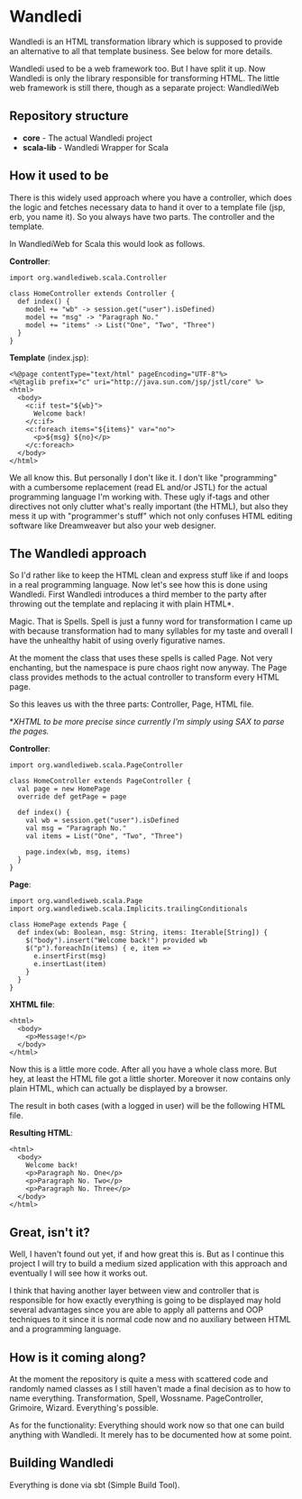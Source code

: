 Wandledi
========

Wandledi is an HTML transformation library which is supposed to provide
an alternative to all that template business.
See below for more details.

Wandledi used to be a web framework too.
But I have split it up.
Now Wandledi is only the library responsible for transforming HTML.
The little web framework is still there, though as a separate project: WandlediWeb


Repository structure
--------------------

* **core** - The actual Wandledi project
* **scala-lib** - Wandledi Wrapper for Scala

How it used to be
-----------------

There is this widely used approach where you have a controller,
which does the logic and fetches necessary data to hand it
over to a template file (jsp, erb, you name it).
So you always have two parts. The controller and the template.

In WandlediWeb for Scala this would look as follows.

**Controller**:

    import org.wandlediweb.scala.Controller

    class HomeController extends Controller {
      def index() {
        model += "wb" -> session.get("user").isDefined)
        model += "msg" -> "Paragraph No."
        model += "items" -> List("One", "Two", "Three")
      }
    }

**Template** (index.jsp):

    <%@page contentType="text/html" pageEncoding="UTF-8"%>
    <%@taglib prefix="c" uri="http://java.sun.com/jsp/jstl/core" %> 
    <html>
      <body>
        <c:if test="${wb}">
          Welcome back!
        </c:if>
        <c:foreach items="${items}" var="no">
          <p>${msg} ${no}</p>
        </c:foreach>        
      </body>
    </html>

We all know this. But personally I don't like it.
I don't like "programming" with a cumbersome replacement (read EL and/or JSTL)
for the actual programming language I'm working with.
These ugly if-tags and other directives not only clutter what's really important
(the HTML), but also they mess it up with "programmer's stuff" which not only
confuses HTML editing software like Dreamweaver but also your web designer.

The Wandledi approach
---------------------

So I'd rather like to keep the HTML clean and express stuff like if and loops
in a real programming language. Now let's see how this is done using Wandledi.
First Wandledi introduces a third member to the party after throwing out
the template and replacing it with plain HTML*.

Magic. That is Spells. Spell is just a funny word for transformation
I came up with because transformation had to many syllables for my taste
and overall I have the unhealthy habit of using overly figurative names.

At the moment the class that uses these spells is called Page.
Not very enchanting, but the namespace is pure chaos right now anyway.
The Page class provides methods to the actual controller to transform
every HTML page.

So this leaves us with the three parts: Controller, Page, HTML file.

\**XHTML to be more precise since currently I'm simply using SAX to parse
the pages.*

**Controller**:

    import org.wandlediweb.scala.PageController

    class HomeController extends PageController {
      val page = new HomePage
      override def getPage = page
        
      def index() {
        val wb = session.get("user").isDefined
        val msg = "Paragraph No."
        val items = List("One", "Two", "Three")
            
        page.index(wb, msg, items)
      }
    }
    
**Page**:

    import org.wandlediweb.scala.Page
    import org.wandlediweb.scala.Implicits.trailingConditionals
    
    class HomePage extends Page {
      def index(wb: Boolean, msg: String, items: Iterable[String]) {
        $("body").insert("Welcome back!") provided wb
        $("p").foreachIn(items) { e, item =>
          e.insertFirst(msg)
          e.insertLast(item)
        }
      }
    }
    
**XHTML file**:

    <html>
      <body>
        <p>Message!</p>
      </body>
    </html>
    
Now this is a little more code. After all you have a whole class more.
But hey, at least the HTML file got a little shorter.
Moreover it now contains only plain HTML, which can actually be displayed by a browser.

The result in both cases (with a logged in user) will be the following HTML file.

**Resulting HTML**:

    <html>
      <body>
        Welcome back!
        <p>Paragraph No. One</p>
        <p>Paragraph No. Two</p>
        <p>Paragraph No. Three</p>
      </body>
    </html>

Great, isn't it?
----------------

Well, I haven't found out yet, if and how great this is.
But as I continue this project I will try to build a medium sized
application with this approach and eventually I will see how it works out.

I think that having another layer between view and controller that is responsible
for how exactly everything is going to be displayed may hold several advantages
since you are able to apply all patterns and OOP techniques to it since it is
normal code now and no auxiliary between HTML and a programming language.

How is it coming along?
-----------------------

At the moment the repository is quite a mess with scattered code and
randomly named classes as I still haven't made a final decision
as to how to name everything.
Transformation, Spell, Wossname.
PageController, Grimoire, Wizard. Everything's possible.

As for the functionality: Everything should work now so that one can
build anything with Wandledi. It merely has to be documented how at some point.

Building Wandledi
-----------------

Everything is done via sbt (Simple Build Tool).
